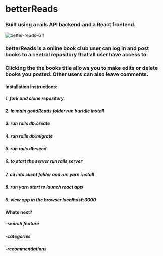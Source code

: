 # betterReads
### Built using a rails API backend and a React frontend.

![better-reads-Gif](https://media.giphy.com/media/dZKz461ouIR7ji0N6r/giphy.gif)

### betterReads is a online book club user can log in and post books to a central repository that all user have access to.
### Clicking the the books title allows you to make edits or delete books you posted. Other users can also leave comments. 



#### Installation instructions:
##### 1. fork and clone repository.
##### 2. In main goodReads folder run bundle install
##### 3. run rails db:create
##### 4. run rails db:migrate
##### 5. run rails db:seed
##### 6. to start the server run rails server
##### 7. cd into client folder and run yarn install
##### 8. run yarn start to launch react app 
##### 9. view app in the browser localhost:3000


#### Whats next?
##### -search feature
##### -categories
##### -recommendations
